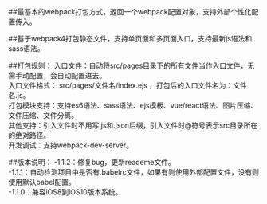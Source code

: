 ##最基本的webpack打包方式，返回一个webpack配置对象，支持外部个性化配置传入。

##基于webpack4打包静态文件，支持单页面和多页面入口，支持最新js语法和sass语法。

##打包规则：
  入口文件：自动将src/pages目录下的所有文件当作入口文件，无需手动配置，会自动配置进去。<br>
  入口文件格式： src/pages/文件名/index.ejs ，打包后的入口文件名为：文件名.js。<br>
  打包模块支持：支持es6语法、sass语法、ejs模板、vue/react语法、图片压缩、文件压缩、文件分离。<br>
  其他支持：引入文件时不用写.js和.json后缀，引入文件时@符号表示src目录所在的绝对路径。<br>
  开发调试：支持webpack-dev-server。

##版本说明：
-1.1.2：修复bug，更新reademe文件。<br>
-1.1.1：自动检测项目中是否有.babelrc文件，如果有则使用外部配置文件，没有则使用默认babel配置。<br>
-1.1.0：兼容iOS8到iOS10版本系统。<br>

